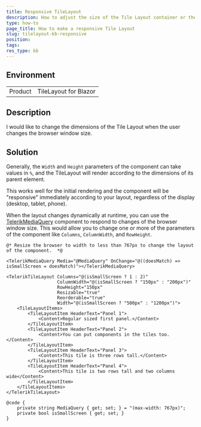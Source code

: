 ```yaml
---
title: Responsive TileLayout
description: How to adjust the size of the Tile Layout container or the browser window size changes.
type: how-to
page_title: How to make a responsive Tile Layout
slug: tilelayout-kb-responsive
position: 
tags: 
res_type: kb
---
```


## Environment
<table>
    <tbody>
	    <tr>
	    	<td>Product</td>
	    	<td>TileLayout for Blazor</td>
	    </tr>
    </tbody>
</table>


## Description

I would like to change the dimensions of the Tile Layout when the user changes the browser window size.

## Solution

Generally, the `Width` and `Height` parameters of the component can take values in `%`, and the TileLayout will render according to the dimensions of its parent element.

This works well for the initial rendering and the component will be "responsive" immediately according to your layout, regardless of the display (desktop, tablet, phone).

When the layout changes dynamically at runtime, you can use the [TelerikMediaQuery](slug://mediaquery-overview) component to respond to changes of the browser window size. This would allow you to change one or more of the parameters of the component like `Columns`, `ColumnWidth`, and `RowHeight`.

````RAZOR
@* Resize the browser to width to less than 767px to change the layout of the component.  *@

<TelerikMediaQuery Media="@MediaQuery" OnChange="@((doesMatch) => isSmallScreen = doesMatch)"></TelerikMediaQuery>

<TelerikTileLayout Columns="@(isSmallScreen ? 1 : 2)"
                   ColumnWidth="@(isSmallScreen ? "150px" : "200px")"
                   RowHeight="150px"
                   Resizable="true"
                   Reorderable="true"
                   Width="@(isSmallScreen ? "500px" : "1200px")">
    <TileLayoutItems>
        <TileLayoutItem HeaderText="Panel 1">
            <Content>Regular sized first panel.</Content>
        </TileLayoutItem>
        <TileLayoutItem HeaderText="Panel 2">
            <Content>You can put components in the tiles too.</Content>
        </TileLayoutItem>
        <TileLayoutItem HeaderText="Panel 3">
            <Content>This tile is three rows tall.</Content>
        </TileLayoutItem>
        <TileLayoutItem HeaderText="Panel 4">
            <Content>This tile is two rows tall and two columns wide</Content>
        </TileLayoutItem>
    </TileLayoutItems>
</TelerikTileLayout>

@code {
    private string MediaQuery { get; set; } = "(max-width: 767px)";
    private bool isSmallScreen { get; set; }
}
````


